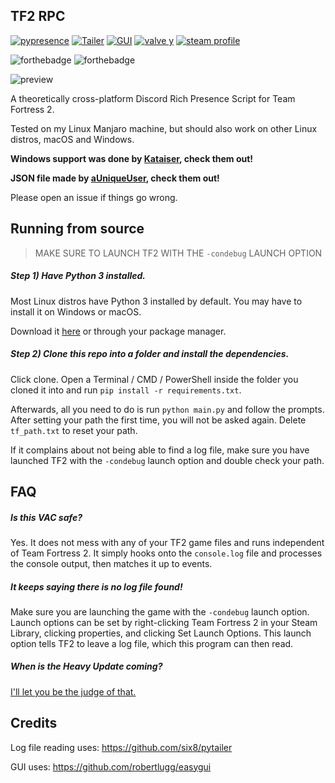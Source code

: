 TF2 RPC
---
[![pypresence](https://img.shields.io/badge/RPC-PyPresence-informational?style=for-the-badge)](https://github.com/qwertyquerty/pypresence)
[![Tailer](https://img.shields.io/badge/Log%20Reader-Tailer-informational?style=for-the-badge)](https://github.com/six8/pytailer)
[![GUI](https://img.shields.io/badge/GUI-easygui-informational?style=for-the-badge)](https://img.shields.io/badge/GUI-easygui-informational)
[![valve y](https://img.shields.io/badge/Heavy%20Update-Never-critical?style=for-the-badge)](https://www.youtube.com/watch?v=oiuyhxp4w9I)
[![steam profile](https://img.shields.io/badge/Steam%20%20Profile-EmeraldSnorlax-brightgreen?style=for-the-badge)](https://steamcommunity.com/id/EmeraldSnorlax)


![forthebadge](https://forthebadge.com/images/badges/60-percent-of-the-time-works-every-time.svg)
![forthebadge](https://forthebadge.com/images/badges/made-with-python.svg)

![preview](https://i.imgur.com/rD1PXPQ.gif)


A theoretically cross-platform Discord Rich Presence Script for Team Fortress 2.

Tested on my Linux Manjaro machine, but should also work on other Linux distros, macOS and Windows.

**Windows support was done by [Kataiser](https://github.com/Kataiser), check them out!**

**JSON file made by [aUniqueUser](https://github.com/aUniqueUser/), check them out!**

Please open an issue if things go wrong.


Running from source
---
> MAKE SURE TO LAUNCH TF2 WITH THE `-condebug` LAUNCH OPTION

##### Step 1) Have Python 3 installed.
Most Linux distros have Python 3 installed by default. You may have to install it on Windows or macOS.

Download it [here](https://www.python.org/downloads/) or through your package manager.

##### Step 2) Clone this repo into a folder and install the dependencies.
Click clone. Open a Terminal / CMD / PowerShell inside the folder you cloned it into and run `pip install -r requirements.txt`.

Afterwards, all you need to do is run `python main.py` and follow the prompts.
After setting your path the first time, you will not be asked again.
Delete `tf_path.txt` to reset your path.

If it complains about not being able to find a log file, make sure you have launched TF2 with the `-condebug` launch option and double check your path.


FAQ
---

##### Is this VAC safe?

Yes. It does not mess with any of your TF2 game files and runs independent of Team Fortress 2. It simply hooks onto the `console.log` file and processes the console output, then matches it up to events.

##### It keeps saying there is no log file found!

Make sure you are launching the game with the `-condebug` launch option. Launch options can be set by right-clicking Team Fortress 2 in your Steam Library, clicking properties, and clicking Set Launch Options. This launch option tells TF2 to leave a log file, which this program can then read.

##### When is the Heavy Update coming?

[I'll let you be the judge of that.](https://www.youtube.com/watch?v=FqzpAH-WAno)

Credits
---

Log file reading uses:
https://github.com/six8/pytailer

GUI uses:
https://github.com/robertlugg/easygui


